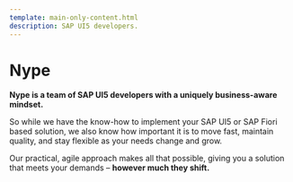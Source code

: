 ```yaml
---
template: main-only-content.html
description: SAP UI5 developers.
---
```

# Nype

**Nype is a team of SAP UI5 developers with a uniquely business-aware mindset.**

So while we have the know-how to implement your SAP UI5 or SAP Fiori based solution, we also know how important it is to move fast, maintain quality, and stay flexible as your needs change and grow.

Our practical, agile approach makes all that possible, giving you a solution that meets your demands – **however much they shift.**